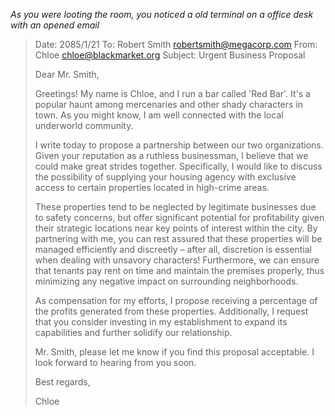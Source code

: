 _As you were looting the room, you noticed a old terminal on a office desk with an opened email_

> Date: 2085/1/21
> To: Robert Smith <robertsmith@megacorp.com>
> From: Chloe <chloe@blackmarket.org>
> Subject: Urgent Business Proposal
>
> Dear Mr. Smith,
>
> Greetings! My name is Chloe, and I run a bar called 'Red Bar'. It's a popular haunt among mercenaries and other shady characters in town. As you might know, I am well connected with the local underworld community.
>
> I write today to propose a partnership between our two organizations. Given your reputation as a ruthless businessman, I believe that we could make great strides together. Specifically, I would like to discuss the possibility of supplying your housing agency with exclusive access to certain properties located in high-crime areas.
>
> These properties tend to be neglected by legitimate businesses due to safety concerns, but offer significant potential for profitability given their strategic locations near key points of interest within the city. By partnering with me, you can rest assured that these properties will be managed efficiently and discreetly – after all, discretion is essential when dealing with unsavory characters! Furthermore, we can ensure that tenants pay rent on time and maintain the premises properly, thus minimizing any negative impact on surrounding neighborhoods.
>
> As compensation for my efforts, I propose receiving a percentage of the profits generated from these properties. Additionally, I request that you consider investing in my establishment to expand its capabilities and further solidify our relationship.
>
> Mr. Smith, please let me know if you find this proposal acceptable. I look forward to hearing from you soon.
>
> Best regards,
>
> Chloe
